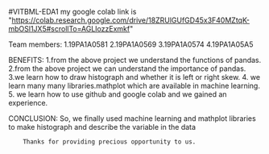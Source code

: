 #VITBML-EDA1
my google colab link is "https://colab.research.google.com/drive/18ZRUlGUfGD45x3F40MZtqK-mbOSl1JX5#scrollTo=AGLIozzExmkf"

Team members:
1.19PA1A0581
2.19PA1A0569
3.19PA1A0574
4.19PA1A05A5

BENEFITS:
1.from the above project we understand the functions of pandas.
2.from the above project we can understand the importance of pandas.
3.we learn how to draw histograph and whether it is left or right skew.
4. we learn many many libraries.mathplot which are available in machine learning.
5. we learn how to use github and google colab and we gained an experience.

CONCLUSION:
So, we finally used machine learning and mathplot libraries to make histograph and describe the variable in the data

        Thanks for providing precious opportunity to us.
